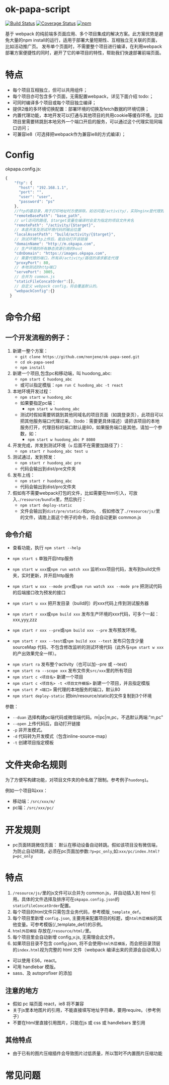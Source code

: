 # ok-papa-script

[![Build Status](https://travis-ci.org/nonjene/ok-papa-script.svg?branch=master)](https://travis-ci.org/nonjene/ok-papa-script)
[![Coverage Status](https://coveralls.io/repos/github/nonjene/ok-papa-script/badge.svg?branch=master)](https://coveralls.io/github/nonjene/ok-papa-script?branch=master)
[![npm](https://img.shields.io/npm/v/ok-papa-script.svg)](https://www.npmjs.com/package/ok-papa-script)

基于 webpack 的纯前端多页面应用、多个项目集成的解决方案。此方案优势是避免大量的npm install的运行，适用于部署大量短期性、互相独立无关联的页面，比如活动推广页。
发布单个页面时，不需要整个项目进行编译，在利用webpack部署方案便捷性的同时，避开了它的单项目的特性，帮助我们快速部署前端页面。


# 特点

* 每个项目互相独立，但可以共用组件；
* 每个项目亦可包含多个页面，无需配置webpack，详见下面介绍 todo:；
* 可同时编译多个项目或每个项目独立编译；
* 提供2维的多环境切换配置：部署环境的切换及fetch数据的环境切换；
* 内置代理功能，本地开发可以打通与其他项目的共用cookie等缓存环境。比如项目里需要转跳到本地另外一个端口开启的服务，可以通过这个代理实现同端口访问；
* 可兼容ie8（可选择把webpack作为兼容ie8的方式编译）；

# Config

okpapa.config.js:
```js
{
    "ftp": {
      "host": "192.168.1.1",
      "port": "",
      "user": "user",
      "password": "ps"
    },
    //ftp的基目录，用于打印地址时方便排除。如访问是/activity/，实际nginx是代理到：ftp://base_path/activity/。
    "remoteBasePath": "base_path",
    // url访问的路径, $target变量在编译时会变为指定的项目文件夹名
    "remotePath": "/activity/{$target}",
    // 本底开发及测试环境代码的输出位置
    "localAssetPath": "build/activity/{$target}",
    // 测试环境ftp上传后，能自动打开该链接
    "domainName": "http://m.okpapa.com",
    // 生产环境的所有静态资源引用的host
    "cdnDomain": "https://images.okpapa.com",
    // 需要代理的端口，所有非/activity/路径的请求都走代理
    "proxyPort": 80,
    // 本地测试的http端口
    "servePort": 3005,
    // 合并为 common.js
    "staticFileConcatOrder":[],
    // 自定义 webpack config，将会覆盖默认的。
    "webpackConfig":{}
  }
```

# 命令介绍

## 一个开发流程的例子：
1. 新建一整个方案：
    * `git clone https://github.com/nonjene/ok-papa-seed.git`
    * `cd ok-papa-seed`
    * `npm install`
1. 新建一个项目,包含pc和移动端，叫 huodong_abc: 
    * `npm start C huodong_abc`
    * 或可以指定模版：`npm run C huodong_abc -t react`
1. 本地环境开发过程：
    * `npm start w huodong_abc`
    * 如果要指定pc端：
        * `npm start w huodong_abc`
    * 测试时假如需要转跳到其他同域名的项目页面（如跳登录页），此项目可以把其他服务端口代理过来。（todo：需要更具体描述）请把该项目的本地服务打开，代理目标的端口默认是80，如果服务端口是其他，请加一个参数，如：
        * `npm start w huodong_abc P 8080`
1. 开发完成，并发到测试环境（`u` 后面不在需要加路径了）：
    * `npm start r huodong_abc test u`
1. 测试通过，发到预发：
    * `npm start r huodong_abc pre`
    * 代码会输出到dist/pre文件夹
1. 发布上线：
    * `npm start r huodong_abc`
    * 代码会输出到dist/pro文件夹
1. 假如有不需要webpack打包的文件，比如需要在html引入，可放入`./resource/bundle`里，然后执行：
    * `npm start deploy-static`
    * 文件会输出到`dist/pre/static/`和pro。
 . 假如修改了`./resource/js/`里的文件，请跑上面这个例子的命令，将会自动更新 common.js

## 命令介绍
* 查看功能，执行 `npm start --help`
* `npm start s`     单独开启http服务

* `npm start w xxx`或`npm run watch xxx` 监听xxx项目代码，发布到build文件夹，实时更新，并开启http服务
* `npm start w xxx --mode pre`或`npm run watch xxx --mode pre` 把测试代码的后端接口改为预发的接口
* `npm start u xxx` 把开发目录（build的）的xxx代码上传到测试服务器

* `npm start r xxx`或`npm build xxx` 发布生产环境的xxx代码，可多个一起：xxx,yyy,zzz
* `npm start r xxx --pre`或`npm build xxx --pre` 发布预发环境。
* `npm start r xxx --test`或`npm build xxx --test` 发布只包含少量 sourceMap 代码、不包含修改监听的测试环境代码（此外与`npm start w xxx`的产出效果完全一样）。

<!-- * `npm start wa`    监听整个activity（未完成） -->
* `npm start ra`              发布整个activity（也可以加--pre 或 --test）
* `npm start ra --scope xxx`  发布文件夹`src/xxx`里的所有项目
* `npm start c <项目名>` 新建一个项目
* `npm start c <项目名> -t <项目文件模版>` 新建一个项目，并且指定模版
* `npm start P <端口>` 需代理的本地服务的端口，默认80
* `npm start deploy-static` 把bin/resource/static的文件复制到3个环境

参数：

* `--duan`    选择构建pc端代码或微信端代码。m|pc|m,pc，不选默认两端:"m,pc"
* `--open`    上传代码后，自动打开链接
* `-p`        非开发模式。
* `-d`        代码转为开发模式（包含inline-source-map）
* `-t`        创建项目指定模板

# 文件夹命名规则

为了方便写构建功能，对项目文件夹的命名做了限制。参考例子`huodong1`。


例如一个项目叫xxx：

* 移动端：`/src/xxx/m/`
* pc端：`/src/xxx/pc/`


# 开发规则

* pc页面转跳微信页面：
    默认在移动设备自动转跳。假如该项目没有微信端，为防止自动转跳，必须在pc页面加参数:`?p=pc_only`,如:`xxx/pc/index.html?p=pc_only`

# 特点

1. `/resource/js/`里的js文件可以合并为 common.js，并自动插入到 html 引用。具体的文件选择及排序可在`okpapa.config.json`的`staticFileConcatOrder`配置。
1. 每个项目的html文件只需包含业务代码，参考模版`_template_def`。
1. 每个项目里新增 `config.json`, 主要用来配置项目的标题，或`html外层模版`的其他变量。可参考模版(/_template_def/)的示例。
1. `html外层模版` 存放在`/resource/html/`里。
1. 每个项目里会自动新增 config_v.js, 无需理会此文件。
1. 如果项目目录不包含 config.json, 将不会使用`html外层模版`，而会把目录顶层的`index.html`视为完整的 html 文件（webpack 编译出来的资源会自动填入）

* 可以使用 ES6，react。
* 可用 handlebar 模版。
* sass、及 autoprofixer 的添加

## 注意的地方

* 假如 pc 端页面 react，ie8 将不兼容
* 关于js里本地图片的引用，不能直接填写地址字符串，要用require。（参考例子）
* 不要在html里直接引用图片，只能在js 或 css 或 handlebars 里引用

## 其他特点

* 由于已有的图片压缩插件会导致图片过低质量，所以暂时不内置图片压缩功能



# 常见问题
    



